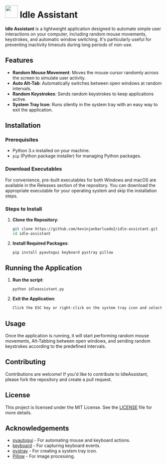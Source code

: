 # <img src='https://raw.githubusercontent.com/kevinjanbarluado2/idle-assistant/main/icon.ico' width="40" height="40" /> Idle Assistant

**Idle Assistant** is a lightweight application designed to automate simple user interactions on your computer, including random mouse movements, keystrokes, and automatic window switching. It's particularly useful for preventing inactivity timeouts during long periods of non-use.

## Features

- **Random Mouse Movement**: Moves the mouse cursor randomly across the screen to simulate user activity.
- **Auto Alt-Tab**: Automatically switches between open windows at random intervals.
- **Random Keystrokes**: Sends random keystrokes to keep applications active.
- **System Tray Icon**: Runs silently in the system tray with an easy way to exit the application.

## Installation

### Prerequisites

- Python 3.x installed on your machine.
- `pip` (Python package installer) for managing Python packages.

### Download Executables
For convenience, pre-built executables for both Windows and macOS are available in the Releases section of the repository. You can download the appropriate executable for your operating system and skip the installation steps.

### Steps to Install

1. **Clone the Repository**:
   ```bash
   git clone https://github.com/kevinjanbarluado2/idle-assistant.git
   cd idle-assistant
   
3. **Install Required Packages**:
   ```bash
   pip install pyautogui keyboard pystray pillow

## Running the Application

1. **Run the script**:
   ```bash
   python idleassistant.py

2. **Exit the Application**:
   ```bash
   Click the ESC key or right-click on the system tray icon and select Exit.

## Usage
Once the application is running, it will start performing random mouse movements, Alt-Tabbing between open windows, and sending random keystrokes according to the predefined intervals.

## Contributing
Contributions are welcome! If you'd like to contribute to IdleAssistant, please fork the repository and create a pull request.

## License
This project is licensed under the MIT License. See the [LICENSE](https://github.com/kevinjanbarluado2/idle-assistant/blob/main/LICENSE) file for more details.

## Acknowledgements
- [pyautogui](https://pyautogui.readthedocs.io/en/latest/) - For automating mouse and keyboard actions.
- [keyboard](https://keyboard.readthedocs.io/en/latest/) - For capturing keyboard events.
- [pystray](https://pystray.readthedocs.io/en/latest/) - For creating a system tray icon.
- [Pillow](https://python-pillow.org/) - For image processing.
   
